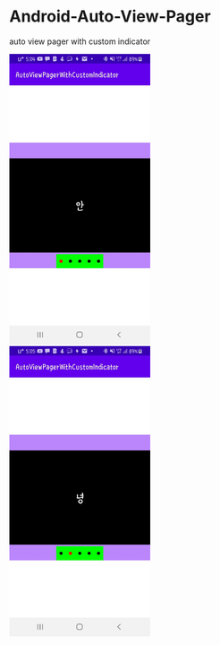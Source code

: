 # Android-Auto-View-Pager
auto view pager with custom indicator


<img src="./image/KakaoTalk_Photo_2021-04-09-17-57-50.jpeg" width="50%" height="50%">
<img src="./image/KakaoTalk_Photo_2021-04-09-17-58-07.jpeg" width="50%" height="50%">
